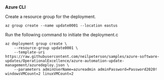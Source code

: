 **Azure CLI**

Create a resource group for the deployment.

```azurecli
az group create --name update0001 --location eastus
```

Run the following command to initiate the deployment.c

```azurecli
az deployment group create \
    --resource-group update0001 \
    --template-uri https://raw.githubusercontent.com/neilpeterson/samples/azure-software-updates/OperationalExcellence/azure-automation-update-management/azuredeploy.json \
    --parameters adminUserName=azureadmin adminPassword=Password2020! windowsVMCount=2 linuxVMCount=2
```